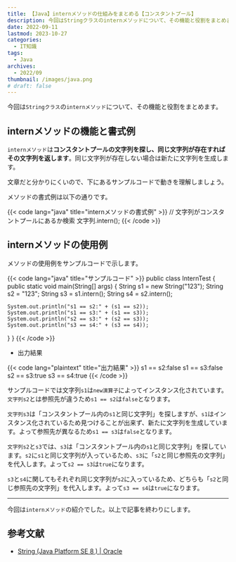 ```yaml
---
title: 【Java】internメソッドの仕組みをまとめる【コンスタントプール】
description: 今回はStringクラスのinternメソッドについて、その機能と役割をまとめます。
date: 2022-09-11
lastmod: 2023-10-27
categories: 
  - IT知識
tags: 
  - Java
archives: 
  - 2022/09
thumbnail: /images/java.png
# draft: false
---
```


今回は`Stringクラス`の`internメソッド`について、その機能と役割をまとめます。

## internメソッドの機能と書式例

`internメソッド`は**コンスタントプールの文字列を探し、同じ文字列が存在すればその文字列を返します**。同じ文字列が存在しない場合は新たに文字列を生成します。

文章だと分かりにくいので、下にあるサンプルコードで動きを理解しましょう。

メソッドの書式例は以下の通りです。

{{< code lang="java" title="internメソッドの書式例" >}}
// 文字列がコンスタントプールにあるか検索
文字列.intern();
{{< /code >}}

## internメソッドの使用例

メソッドの使用例をサンプルコードで示します。

{{< code lang="java" title="サンプルコード" >}}
public class InternTest {
  public static void main(String[] args) {
    String s1 = new String("123");
    String s2 = "123";
    String s3 = s1.intern();
    String s4 = s2.intern();

    System.out.println("s1 == s2:" + (s1 == s2));
    System.out.println("s1 == s3:" + (s1 == s3));
    System.out.println("s2 == s3:" + (s2 == s3));
    System.out.println("s3 == s4:" + (s3 == s4));
  }
}
{{< /code >}}

* 出力結果

{{< code lang="plaintext" title="出力結果" >}}
s1 == s2:false
s1 == s3:false
s2 == s3:true
s3 == s4:true
{{< /code >}}

サンプルコードでは文字列`s1`は`new演算子`によってインスタンス化されています。`文字列s2`とは参照先が違うため`s1 == s2`は`false`となります。

`文字列s3`は「コンスタントプール内の`s1`と同じ文字列」を探しますが、`s1`はインスタンス化されているため見つけることが出来ず、新たに文字列を生成しています。よって参照先が異なるため`s1 == s3`は`false`となります。

`文字列s2`と`s3`では、`s3`は「コンスタントプール内の`s1`と同じ文字列」を探しています。`s2`に`s1`と同じ文字列が入っているため、`s3`に「`s2`と同じ参照先の文字列」を代入します。よって`s2 == s3`は`true`になります。

`s3`と`s4`に関してもそれぞれ同じ文字列が`s2`に入っているため、どちらも「`s2`と同じ参照先の文字列」を代入します。よって`s3 == s4`は`true`になります。

* * *

今回は`internメソッド`の紹介でした。以上で記事を終わりにします。

## 参考文献

* [String (Java Platform SE 8 ) | Oracle](https://docs.oracle.com/javase/jp/8/docs/api/java/lang/String.html)